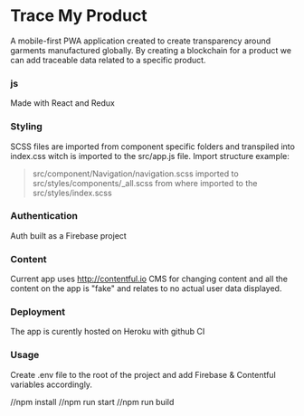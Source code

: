 # Trace My Product

A mobile-first PWA application created to create transparency around garments manufactured globally. By creating a blockchain for a product we can add traceable data related to a specific product.

### js
Made with React and Redux

### Styling
SCSS files are imported from component specific folders and transpiled into index.css witch is imported to the src/app.js file.
Import structure example:

> src/component/Navigation/navigation.scss 
imported to 
>src/styles/components/_all.scss 
from where imported to the 
>src/styles/index.scss

### Authentication
Auth built as a Firebase project 

### Content 
Current app uses http://contentful.io CMS for changing content and all the content on the app is "fake" and relates to no actual user data displayed.

### Deployment
The app is curently hosted on Heroku with github CI

### Usage

Create .env file to the root of the project and add Firebase & Contentful variables accordingly. 

//npm install
//npm run start
//npm run build

